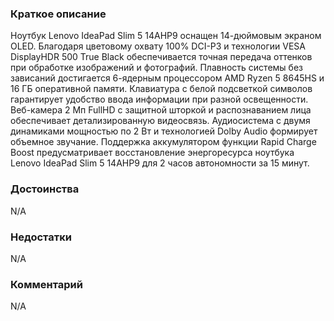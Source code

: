### **Краткое описание**
Ноутбук Lenovo IdeaPad Slim 5 14AHP9 оснащен 14-дюймовым экраном OLED. Благодаря цветовому охвату 100% DCI-P3 и технологии VESA DisplayHDR 500 True Black обеспечивается точная передача оттенков при обработке изображений и фотографий. Плавность системы без зависаний достигается 6-ядерным процессором AMD Ryzen 5 8645HS и 16 ГБ оперативной памяти.  Клавиатура с белой подсветкой символов гарантирует удобство ввода информации при разной освещенности. Веб-камера 2 Мп FullHD с защитной шторкой и распознаванием лица обеспечивает детализированную видеосвязь. Аудиосистема с двумя динамиками мощностью по 2 Вт и технологией Dolby Audio формирует объемное звучание. Поддержка аккумулятором функции Rapid Charge Boost предусматривает восстановление энергоресурса ноутбука Lenovo IdeaPad Slim 5 14AHP9 для 2 часов автономности за 15 минут.

### **Достоинства**
N/A

### **Недостатки**
N/A

### **Комментарий**
N/A

